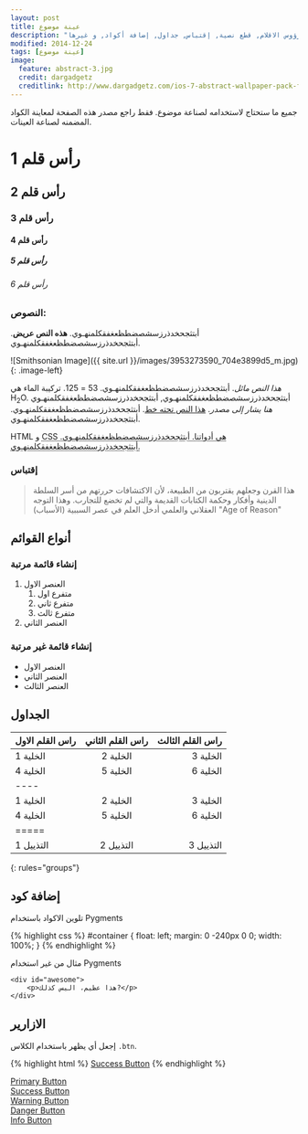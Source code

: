 ```yaml
---
layout: post
title: عينة موضوع
description: "جميع ما ستحتاج لاستخدامه لصناعة موضوع: رؤوس الاقلام, قطع نصية, إقتباس, جداول, إضافة أكواد, و غيرها."
modified: 2014-12-24
tags: [عينة موضوع]
image:
  feature: abstract-3.jpg
  credit: dargadgetz
  creditlink: http://www.dargadgetz.com/ios-7-abstract-wallpaper-pack-for-iphone-5-and-ipod-touch-retina/
---
```


جميع ما ستحتاج لاستخدامه لصناعة موضوع. فقط راجع مصدر هذه الصفحة لمعاينة الكواد المضمنه لصناعة العينات.

# رأس قلم 1

## رأس قلم 2

### رأس قلم 3

#### رأس قلم 4

##### رأس قلم 5

###### رأس قلم 6

### النصوص:

أبتثجحخدذرزسشصضطظعغفقكلمنهـوي. **هذه النص عريض**. أبتثجحخدذرزسشصضطظعغفقكلمنهـوي.

![Smithsonian Image]({{ site.url }}/images/3953273590_704e3899d5_m.jpg)
{: .image-left}

*هذا النص مائل*. أبتثجحخدذرزسشصضطظعغفقكلمنهـوي. 53 = 125. تركيبة الماء هي H<sub>2</sub>O. أبتثجحخدذرزسشصضطظعغفقكلمنهـوي, أبتثجحخدذرزسشصضطظعغفقكلمنهـوي <cite>هنا يشار إلى مصدر</cite>. <u>هذا النص تحته خط</u>. أبتثجحخدذرزسشصضطظعغفقكلمنهـوي. أبتثجحخدذرزسشصضطظعغفقكلمنهـوي.

HTML و <abbr title="cascading stylesheets">CSS<abbr> هي أدواتنا. أبتثجحخدذرزسشصضطظعغفقكلمنهـوي. أبتثجحخدذرزسشصضطظعغفقكلمنهـوي.

### إقتباس

> هذا القرن وجعلهم يقتربون من الطبيعة، لأن الاكتشافات حررتهم من أسر السلطة الدينية وأفكار وحكمة الكتابات القديمة والتي لم تخضع للتجارب. وهذا التوجه العقلاني والعلمي أدخل العلم في عصر السببية (الأسباب) "Age of Reason" 

## أنواع القوائم

### إنشاء قائمة مرتبة

1. العنصر الاول
   1. متفرع اول
   2. متفرع ثاني
   3. متفرع ثالث
2. العنصر الثاني

### إنشاء قائمة غير مرتبة

* العنصر الاول
* العنصر الثاني
* العنصر الثالث

## الجداول

| راس القلم الاول | راس القلم الثاني | راس القلم الثالث |
|:--------|:-------:|--------:|
| الخلية 1   | الخلية 2   | الخلية 3   |
| الخلية 4   | الخلية 5   | الخلية 6   |
|----
| الخلية 1   | الخلية 2   | الخلية 3   |
| الخلية 4   | الخلية 5   | الخلية 6   |
|=====
| التذييل 1   | التذييل 2    | التذييل 3 
{: rules="groups"}

## إضافة كود

تلوين الاكواد باستخدام Pygments

{% highlight css %}
#container {
  float: left;
  margin: 0 -240px 0 0;
  width: 100%;
}
{% endhighlight %}

مثال من غير استخدام Pygments

    <div id="awesome">
        <p>هذا عظيم، اليس كذلك?</p>
    </div>

## الازارير

إجعل أي يظهر باستخدام الكلاس `.btn`.

{% highlight html %}
<a href="#" class="btn btn-success">Success Button</a>
{% endhighlight %}

<div markdown="0"><a href="#" class="btn">Primary Button</a></div>
<div markdown="0"><a href="#" class="btn btn-success">Success Button</a></div>
<div markdown="0"><a href="#" class="btn btn-warning">Warning Button</a></div>
<div markdown="0"><a href="#" class="btn btn-danger">Danger Button</a></div>
<div markdown="0"><a href="#" class="btn btn-info">Info Button</a></div>
